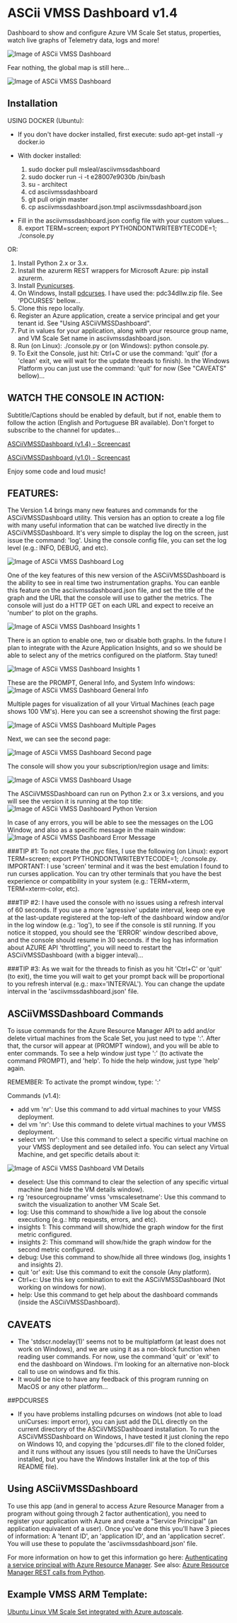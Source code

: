 # ASCii VMSS Dashboard v1.4
Dashboard to show and configure Azure VM Scale Set status, properties, watch live graphs of Telemetry data, logs and more!

![Image of ASCii VMSS Dashboard](https://raw.githubusercontent.com/msleal/msleal.github.com/master/asciidash-v1-4.png)

Fear nothing, the global map is still here...

![Image of ASCii VMSS Dashboard](https://raw.githubusercontent.com/msleal/msleal.github.com/master/asciidash-v1-4-map.png)


## Installation

USING DOCKER (Ubuntu):
- If you don't have docker installed, first execute:
  sudo apt-get install -y docker.io

- With docker installed:
  1. sudo docker pull msleal/asciivmssdashboard
  2. sudo docker run -i -t e28007e9030b /bin/bash
  3. su - architect
  4. cd asciivmssdashboard
  5. git pull origin master
  6. cp asciivmssdashboard.json.tmpl asciivmssdashboard.json
- Fill in the asciivmssdashboard.json config file with your custom values...
  8. export TERM=screen; export PYTHONDONTWRITEBYTECODE=1; ./console.py 

OR:

  1. Install Python 2.x or 3.x.
  2. Install the azurerm REST wrappers for Microsoft Azure: pip install azurerm.
  3. Install [Pyunicurses](https://sourceforge.net/projects/pyunicurses/).
  4. On Windows, Install [pdcurses](http://pdcurses.sourceforge.net/). I have used the: pdc34dllw.zip file. See 'PDCURSES' bellow...
  5. Clone this repo locally.
  6. Register an Azure application, create a service principal and get your tenant id. See "Using ASCiiVMSSDashboard".
  7. Put in values for your application, along with your resource group name, and VM Scale Set name in asciivmssdashboard.json.
  8. Run (on Linux): ./console.py or (on Windows): python console.py.
  9. To Exit the Console, just hit: Ctrl+C or use the command: 'quit' (for a 'clean' exit, we will wait for the update threads to finish).
In the Windows Platform you can just use the command: 'quit' for now (See "CAVEATS" bellow)...

## WATCH THE CONSOLE IN ACTION:
Subtitle/Captions should be enabled by default, but if not, enable them to follow the action (English and Portuguese BR available).
Don't forget to subscribe to the channel for updates...

[ASCiiVMSSDashboard (v1.4) - Screencast](https://www.youtube.com/watch?v=PUagvJ6fTd0)

[ASCiiVMSSDashboard (v1.0) - Screencast](https://www.youtube.com/watch?v=MomiZ9rU9NU)

Enjoy some code and loud music!

## FEATURES:
The Version 1.4 brings many new features and commands for the ASCiiVMSSDashboard utility. 
This version has an option to create a log file with many useful information that can be watched live directly in the ASCiiVMSSDashboard.
It's very simple to display the log on the screen, just issue the command: 'log'. Using the console config file, you can set the log level 
(e.g.: INFO, DEBUG, and etc).

![Image of ASCii VMSS Dashboard Log](https://raw.githubusercontent.com/msleal/msleal.github.com/master/asciidash-v1-4-log.png)

One of the key features of this new version of the ASCiiVMSSDashboard is the ability to see in real time two instrumentation graphs.
You can eanble this feature on the asciivmssdashboard.json file, and set the title of the graph and the URL that the console will use to gather the 
metrics. The console will just do a HTTP GET on each URL and expect to receive an 'number' to plot on the graphs.

![Image of ASCii VMSS Dashboard Insights 1](https://raw.githubusercontent.com/msleal/msleal.github.com/master/asciidash-v1-4-insights1.png)

There is an option to enable one, two or disable both graphs. In the future I plan to integrate with the Azure Application Insights, 
and so we should be able to select any of the metrics configured on the platform. Stay tuned!

![Image of ASCii VMSS Dashboard Insights 1](https://raw.githubusercontent.com/msleal/msleal.github.com/master/asciidash-v1-4-insights2.png)


These are the PROMPT, General Info, and System Info windows:
![Image of ASCii VMSS Dashboard General Info](https://raw.githubusercontent.com/msleal/msleal.github.com/master/general.png)

Multiple pages for visualization of all your Virtual Machines (each page shows 100 VM's).
Here you can see a screenshot showing the first page:

![Image of ASCii VMSS Dashboard Multiple Pages](https://raw.githubusercontent.com/msleal/msleal.github.com/master/virtualmachines.png)

Next, we can see the second page:

![Image of ASCii VMSS Dashboard Second page](https://raw.githubusercontent.com/msleal/msleal.github.com/master/virtualmachines2.png)

The console will show you your subscription/region usage and limits:

![Image of ASCii VMSS Dashboard Usage](https://raw.githubusercontent.com/msleal/msleal.github.com/master/usage.png)

The ASCiiVMSSDashboard can run on Python 2.x or 3.x versions, and you will see the version it is running at the top title:
![Image of ASCii VMSS Dashboard Python Version](https://raw.githubusercontent.com/msleal/msleal.github.com/master/version.png)

In case of any errors, you will be able to see the messages on the LOG Window, and also as a specific message in the main window:
![Image of ASCii VMSS Dashboard Error Message](https://raw.githubusercontent.com/msleal/msleal.github.com/master/error.png)

###TIP #1: 
To not create the .pyc files, I use the following (on Linux): export TERM=screen; export PYTHONDONTWRITEBYTECODE=1; ./console.py.
IMPORTANT: I use 'screen' terminal and it was the best emulation I found to run curses application. You can try other terminals
that you have the best experience or compatibility in your system (e.g.: TERM=xterm, TERM=xterm-color, etc).

###TIP #2:
I have used the console with no issues using a refresh interval of 60 seconds. If you use a more 'agressive'
update interval, keep one eye at the last-update registered at the top-left of the dashboard window and/or in the log
window (e.g.: 'log'), to see if the console is stil running.  If you notice it stopped, you should see the 'ERROR' window
described above, and the console should resume in 30 seconds. if the log has information about AZURE API 'throttling", 
you will need to restart the ASCiiVMSSDashboard (with a bigger inteval)...
 
###TIP #3:
As we wait for the threads to finish as you hit 'Ctrl+C' or 'quit' (to exit), the time you will wait to get your prompt
back will be proportional to you refresh interval (e.g.: max='INTERVAL'). You can change the update interval in the 
'asciivmssdashboard.json' file.

## ASCiiVMSSDashboard Commands
  To issue commands for the Azure Resource Manager API to add and/or delete virtual machines from the Scale Set,
you just need to type ':'. After that, the cursor will appear at (PROMPT window), and you will be able to enter commands.
To see a help window just type ':' (to activate the command PROMPT), and 'help'. To hide the help window, just type 
'help' again.

REMEMBER: To activate the prompt window, type: ':'

Commands (v1.4):
- add vm 'nr': Use this command to add virtual machines to your VMSS deployment.
- del vm 'nr': Use this command to delete virtual machines to your VMSS deployment.
- select vm 'nr': Use this command to select a specific virtual machine on your VMSS deployment and see detailed info.
You can select any Virtual Machine, and get specific details about it:

![Image of ASCii VMSS Dashboard VM Details](https://raw.githubusercontent.com/msleal/msleal.github.com/master/vmdetails.png)

- deselect: Use this command to clear the selection of any specific virtual machine (and hide the VM details window).
- rg 'resourcegroupname' vmss 'vmscalesetname': Use this command to switch the visualization to another VM Scale Set.
- log: Use this command to show/hide a live log about the console executiong (e.g.: http requests, errors, and etc).
- insights 1: This command will show/hide the graph window for the first metric configured.
- insights 2: This command will show/hide the graph window for the second metric configured.
- debug: Use this command to show/hide all three windows (log, insights 1 and insights 2).
- quit 'or' exit: Use this command to exit the console (Any platform).
- Ctrl+c: Use this key combination to exit the ASCiiVMSSDashboard (Not working on windows for now).
- help: Use this command to get help about the dashboard commands (inside the ASCiiVMSSDashboard).

## CAVEATS
- The 'stdscr.nodelay(1)' seems not to be multiplatform (at least does not work on Windows), and we are using it 
as a non-block function when reading user commands. For now, use the command 'quit' or 'exit' to end the dashboard on Windows. 
I'm looking for an alternative non-block call to use on windows and fix this.
- It would be nice to have any feedback of this program running on MacOS or any other platform... 

##PDCURSES
- If you have problems installing pdcurses on windows (not able to load uniCurses: import error), you can just add the DLL directly
on the current directory of the ASCiiVMSSDashboard installation. To run the ASCiiVMSSDashboard on Windows, I have tested it 
just cloning the repo on Windows 10, and copying the 'pdcurses.dll' file to the cloned folder, and it runs without any issues (you
still needs to have the UniCurses installed, but you have the Windows Installer link at the top of this README file). 

## Using ASCiiVMSSDashboard 
To use this app (and in general to access Azure Resource Manager from a program without going through 2 factor authentication), 
you need to register your application with Azure and create a "Service Principal" (an application equivalent of a user). 
Once you've done this you'll have 3 pieces of information: A 'tenant ID', an 'application ID', and an 'application secret'.
You will use these to populate the 'asciivmssdashboard.json' file. 

For more information on how to get this information go here: [Authenticating a service principal with Azure Resource Manager][service-principle].
See also: [Azure Resource Manager REST calls from Python][python-auth].

## Example VMSS ARM Template:
[Ubuntu Linux VM Scale Set integrated with Azure autoscale][arm-template].

[service-principle]: https://azure.microsoft.com/en-us/documentation/articles/resource-group-authenticate-service-principal/
[python-auth]: https://msftstack.wordpress.com/2016/01/05/azure-resource-manager-authentication-with-python
[arm-template]: https://github.com/Azure/azure-quickstart-templates/tree/master/201-vmss-ubuntu-autoscale
